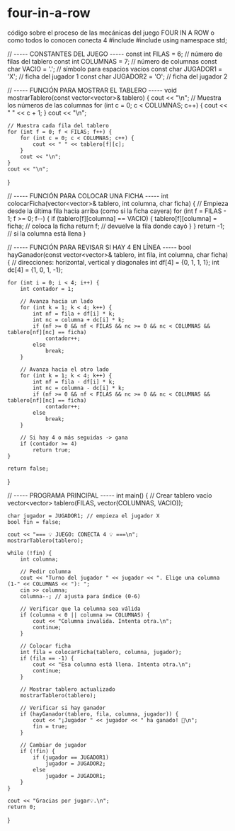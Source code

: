 # four-in-a-row
código sobre el proceso de las mecánicas del juego FOUR IN A ROW o como todos lo conocen conecta 4
#include <iostream>
#include <vector>
using namespace std;

// ----- CONSTANTES DEL JUEGO -----
const int FILAS = 6;   // número de filas del tablero
const int COLUMNAS = 7; // número de columnas
const char VACIO = '.'; // símbolo para espacios vacíos
const char JUGADOR1 = 'X'; // ficha del jugador 1
const char JUGADOR2 = 'O'; // ficha del jugador 2

// ----- FUNCIÓN PARA MOSTRAR EL TABLERO -----
void mostrarTablero(const vector<vector<char>>& tablero) {
    cout << "\n";
    // Muestra los números de las columnas
    for (int c = 0; c < COLUMNAS; c++) {
        cout << " " << c + 1;
    }
    cout << "\n";

    // Muestra cada fila del tablero
    for (int f = 0; f < FILAS; f++) {
        for (int c = 0; c < COLUMNAS; c++) {
            cout << " " << tablero[f][c];
        }
        cout << "\n";
    }
    cout << "\n";
}

// ----- FUNCIÓN PARA COLOCAR UNA FICHA -----
int colocarFicha(vector<vector<char>>& tablero, int columna, char ficha) {
    // Empieza desde la última fila hacia arriba (como si la ficha cayera)
    for (int f = FILAS - 1; f >= 0; f--) {
        if (tablero[f][columna] == VACIO) {
            tablero[f][columna] = ficha; // coloca la ficha
            return f; // devuelve la fila donde cayó
        }
    }
    return -1; // si la columna está llena
}

// ----- FUNCIÓN PARA REVISAR SI HAY 4 EN LÍNEA -----
bool hayGanador(const vector<vector<char>>& tablero, int fila, int columna, char ficha) {
    // direcciones: horizontal, vertical y diagonales
    int df[4] = {0, 1, 1, 1};
    int dc[4] = {1, 0, 1, -1};

    for (int i = 0; i < 4; i++) {
        int contador = 1;

        // Avanza hacia un lado
        for (int k = 1; k < 4; k++) {
            int nf = fila + df[i] * k;
            int nc = columna + dc[i] * k;
            if (nf >= 0 && nf < FILAS && nc >= 0 && nc < COLUMNAS && tablero[nf][nc] == ficha)
                contador++;
            else
                break;
        }

        // Avanza hacia el otro lado
        for (int k = 1; k < 4; k++) {
            int nf = fila - df[i] * k;
            int nc = columna - dc[i] * k;
            if (nf >= 0 && nf < FILAS && nc >= 0 && nc < COLUMNAS && tablero[nf][nc] == ficha)
                contador++;
            else
                break;
        }

        // Si hay 4 o más seguidas -> gana
        if (contador >= 4)
            return true;
    }

    return false;
}

// ----- PROGRAMA PRINCIPAL -----
int main() {
    // Crear tablero vacío
    vector<vector<char>> tablero(FILAS, vector<char>(COLUMNAS, VACIO));

    char jugador = JUGADOR1; // empieza el jugador X
    bool fin = false;

    cout << "=== 💡 JUEGO: CONECTA 4 💡 ===\n";
    mostrarTablero(tablero);

    while (!fin) {
        int columna;

        // Pedir columna
        cout << "Turno del jugador " << jugador << ". Elige una columna (1-" << COLUMNAS << "): ";
        cin >> columna;
        columna--; // ajusta para índice (0-6)

        // Verificar que la columna sea válida
        if (columna < 0 || columna >= COLUMNAS) {
            cout << "Columna invalida. Intenta otra.\n";
            continue;
        }

        // Colocar ficha
        int fila = colocarFicha(tablero, columna, jugador);
        if (fila == -1) {
            cout << "Esa columna está llena. Intenta otra.\n";
            continue;
        }

        // Mostrar tablero actualizado
        mostrarTablero(tablero);

        // Verificar si hay ganador
        if (hayGanador(tablero, fila, columna, jugador)) {
            cout << "¡Jugador " << jugador << " ha ganado! 🎉\n";
            fin = true;
        }

        // Cambiar de jugador
        if (!fin) {
            if (jugador == JUGADOR1)
                jugador = JUGADOR2;
            else
                jugador = JUGADOR1;
        }
    }

    cout << "Gracias por jugar💡.\n";
    return 0;
}
